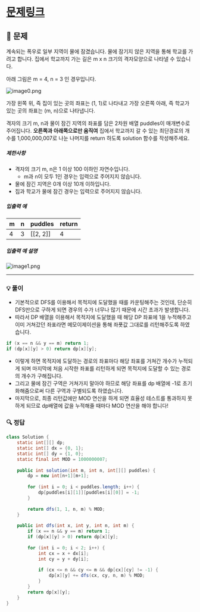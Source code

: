 # [문제링크](https://school.programmers.co.kr/learn/courses/30/lessons/42898)

## 📝 문제

계속되는 폭우로 일부 지역이 물에 잠겼습니다. 물에 잠기지 않은 지역을 통해 학교를 가려고 합니다. 집에서 학교까지 가는 길은 m x n 크기의 격자모양으로 나타낼 수 있습니다.

아래 그림은 m = 4, n = 3 인 경우입니다.

![image0.png](https://grepp-programmers.s3.amazonaws.com/files/ybm/056f54e618/f167a3bc-e140-4fa8-a8f8-326a99e0f567.png)

가장 왼쪽 위, 즉 집이 있는 곳의 좌표는 (1, 1)로 나타내고 가장 오른쪽 아래, 즉 학교가 있는 곳의 좌표는 (m, n)으로 나타냅니다.

격자의 크기 m, n과 물이 잠긴 지역의 좌표를 담은 2차원 배열 puddles이 매개변수로 주어집니다. **오른쪽과 아래쪽으로만 움직여** 집에서 학교까지 갈 수 있는 최단경로의 개수를 1,000,000,007로 나눈 나머지를 return 하도록 solution 함수를 작성해주세요.

##### 제한사항

- 격자의 크기 m, n은 1 이상 100 이하인 자연수입니다.
    - m과 n이 모두 1인 경우는 입력으로 주어지지 않습니다.
- 물에 잠긴 지역은 0개 이상 10개 이하입니다.
- 집과 학교가 물에 잠긴 경우는 입력으로 주어지지 않습니다.

##### 입출력 예

|m|n|puddles|return|
|---|---|---|---|
|4|3|[[2, 2]]|4|

##### 입출력 예 설명

![image1.png](https://grepp-programmers.s3.amazonaws.com/files/ybm/32c67958d5/729216f3-f305-4ad1-b3b0-04c2ba0b379a.png)

---

### 💡 풀이

- 기본적으로 DFS를 이용해서 목적지에 도달했을 때를 카운팅해주는 것인데, 단순히 DFS만으로 구하게 되면 경우의 수가 너무나 많기 때문에 시간 초과가 발생합니다.
- 따라서 DP 배열을 이용해서 목적지에 도달했을 때 해당 DP 좌표에 1을 누적해주고 이미 거쳐갔던 좌표라면 메모이제이션을 통해 좌푯값 그대로를 리턴해주도록 하였습니다.

```java
if (x == n && y == m) return 1;
if (dp[x][y] > 0) return dp[x][y];
```

- 이렇게 하면 목적지에 도달하는 경로의 좌표마다 해당 좌표를 거쳐간 개수가 누적되게 되며 마지막에 처음 시작한 좌표를 리턴하게 되면 목적지에 도달할 수 있는 경로의 개수가 구해집니다.
- 그리고 물에 잠긴 구역은 거쳐가지 말아야 하므로 해당 좌표를 dp 배열에 -1로 초기화해줌으로써 다른 구역과 구별되도록 하였습니다.
- 마지막으로, 최종 리턴값에만 MOD 연산을 하게 되면 효율성 테스트를 통과하지 못하게 되므로 dp배열에 값을 누적해줄 때마다 MOD 연산을 해야 합니다!

### 🔍 정답

```java
class Solution {
    static int[][] dp;
    static int[] dx = {0, 1};
    static int[] dy = {1, 0};
    static final int MOD = 1000000007;
    
    public int solution(int m, int n, int[][] puddles) {
        dp = new int[n+1][m+1];
        
        for (int i = 0; i < puddles.length; i++) {
            dp[puddles[i][1]][puddles[i][0]] = -1;
        }
        
        return dfs(1, 1, n, m) % MOD;
    }
    
    public int dfs(int x, int y, int n, int m) {
        if (x == n && y == m) return 1;
        if (dp[x][y] > 0) return dp[x][y];
    
        for (int i = 0; i < 2; i++) {
            int cx = x + dx[i];
            int cy = y + dy[i];
            
            if (cx <= n && cy <= m && dp[cx][cy] != -1) {
                dp[x][y] += dfs(cx, cy, n, m) % MOD;
            }
        }     
        return dp[x][y];
    }
}
```
